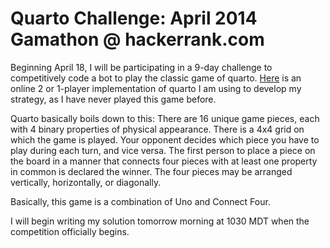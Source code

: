 Quarto Challenge: 
April 2014 Gamathon @ hackerrank.com
=================================================

Beginning April 18, I will be participating in a 9-day challenge to competitively code a 
bot to play the classic game of quarto.  [Here](http://www.lutanho.net/play/quarto.html) is an online 2 or 1-player implementation 
of quarto I am using to develop my strategy, as I have never played this game before.

Quarto basically boils down to this: There are 16 unique game pieces, each with 4 binary
properties of physical appearance.  There is a 4x4 grid on which the game is played.
Your opponent decides which piece you have to play during each turn, and vice versa.
The first person to place a piece on the board in a manner that connects four pieces 
with at least one property in common is declared the winner.  The four pieces may be 
arranged vertically, horizontally, or diagonally.

Basically, this game is a combination of Uno and Connect Four.

I will begin writing my solution tomorrow morning at 1030 MDT when the competition 
officially begins.
